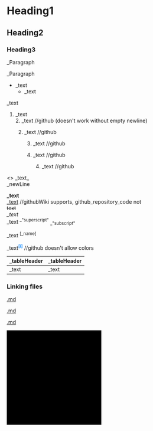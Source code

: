# Heading1

## Heading2

### Heading3

_Paragraph

_Paragraph

* _text
	* _text

_text
1. _text  
	2. _text		//github (doesn't work without empty newline)

	2. _text		//github

		3. _text		//github
        3. _text        //github

			4. _text		//github

\<\> \_text\_  
_newLine

**_text**  
<u>_text</u>		//githubWiki supports, github_repository_code not  
~~text~~  
*_text*  
\_text <sup>\_"superscript"</sup> <sub>\_"subscript"</sub>  

_text <sup><span
	 title="_text">[_name]</span></sup>

_text<sup
	 title="_text" style="color:dodgerBlue;"><b>[i]</b></sup>		//github doesn't allow colors

<!--_textOfTheComment>>-->
[comment]: _wordOfTheComment

|_tableHeader   |_tableHeader   |
|---            |---            |
|_text          |_text          |

### Linking files

[.md](../../assets/github_b/add.md)

[.md](..\\..\\assets\\github_b\\add.md)

[.md](..//..//assets//github_b//add.md)

![pi](../../assets/github_b/co_dw_256x256.png)

